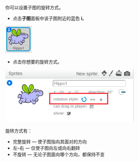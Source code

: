 你可以设置子图的旋转方式。

+ 点击**子图**面板中该子图附近的蓝色 **i**。

![Click on the i](images/click-i.png)

+ 点击你想要的旋转方式。

![Different rotation style](images/rotation-style.png)

旋转方式有：
- 完整旋转 — 使子图指向其面对的方向
- 左–右 — 仅使子图向左或向右翻转
- 不旋转 — 无论子图面向哪个方向，都保持不变
